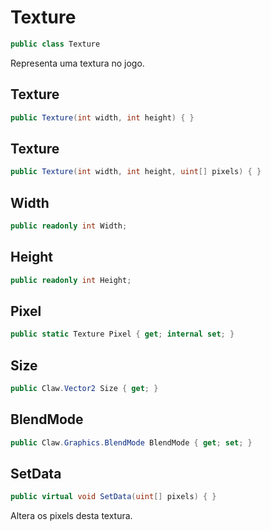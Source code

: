 # Texture
```csharp
public class Texture
```
Representa uma textura no jogo.<br />
## Texture
```csharp
public Texture(int width, int height) { }
```
## Texture
```csharp
public Texture(int width, int height, uint[] pixels) { }
```
## Width
```csharp
public readonly int Width;
```
## Height
```csharp
public readonly int Height;
```
## Pixel
```csharp
public static Texture Pixel { get; internal set; } 
```
## Size
```csharp
public Claw.Vector2 Size { get; } 
```
## BlendMode
```csharp
public Claw.Graphics.BlendMode BlendMode { get; set; } 
```
## SetData
```csharp
public virtual void SetData(uint[] pixels) { }
```
Altera os pixels desta textura.<br />
